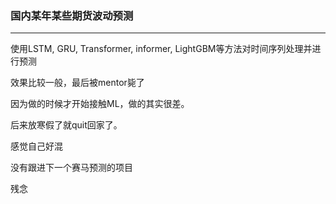 ### 国内某年某些期货波动预测

---

使用LSTM, GRU, Transformer, informer, LightGBM等方法对时间序列处理并进行预测

效果比较一般，最后被mentor毙了

因为做的时候才开始接触ML，做的其实很差。

后来放寒假了就quit回家了。

感觉自己好混

没有跟进下一个赛马预测的项目

残念